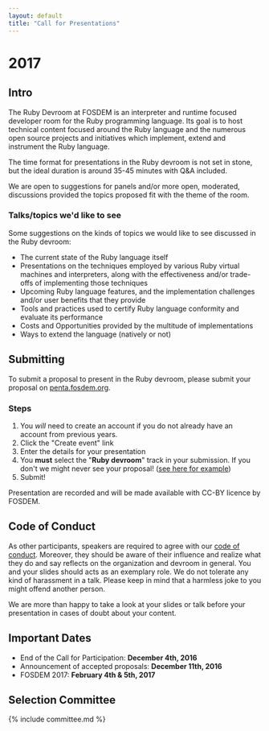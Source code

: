 ```yaml
---
layout: default
title: "Call for Presentations"
---
```


# 2017

## Intro

The Ruby Devroom at FOSDEM is an interpreter and runtime focused developer room for the Ruby programming language. Its goal is to host technical content focused around the Ruby
language and the numerous open source projects and initiatives which implement,
extend and instrument the Ruby language.

The time format for presentations in the Ruby devroom is not set in stone, but
the ideal duration is around 35-45 minutes with Q&A included.

We are open to suggestions for panels and/or more open, moderated, discussions
provided the topics proposed fit with the theme of the room.

### Talks/topics we'd like to see

Some suggestions on the kinds of topics we would like to see discussed in the
Ruby devroom:

* The current state of the Ruby language itself
* Presentations on the techniques employed by various Ruby virtual machines and
  interpreters, along with the effectiveness and/or trade-offs of implementing
  those techniques
* Upcoming Ruby language features, and the implementation challenges and/or
  user benefits that they provide
* Tools and practices used to certify Ruby language conformity and evaluate its
  performance
* Costs and Opportunities provided by the multitude of implementations
* Ways to extend the language (natively or not)


## Submitting

To submit a proposal to present in the Ruby devroom, please submit your
proposal on [penta.fosdem.org](https://penta.fosdem.org/submission/FOSDEM17).

### Steps

1. You *will* need to create an account if you do not already have an account from previous years.
1. Click the "Create event" link
1. Enter the details for your presentation
1. You **must** select the "**Ruby devroom**" track in your submission. If you
   don't we might never see your proposal! ([see here for
example](/images/track_selection.png))
1. Submit!


Presentation are recorded and will be made available with CC-BY licence by
FOSDEM.

## Code of Conduct

As other participants, speakers are required to agree with our
[code of conduct](coc.html). Moreover, they should be aware of their influence and
realize what they do and say reflects on the organization and devroom in general.
You and your slides should acts as an exemplary role. We do not tolerate any
kind of harassment in a talk. Please keep in mind that a harmless joke to you
might offend another person.

We are more than happy to take a look at your slides or talk before your
presentation in cases of doubt about your content.

## Important Dates

* End of the Call for Participation: **December 4th, 2016**
* Announcement of accepted proposals: **December 11th, 2016**
* FOSDEM 2017: **February 4th & 5th, 2017**

## Selection Committee

{% include committee.md %}
